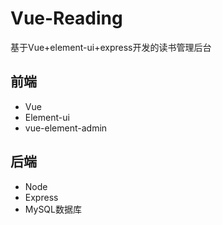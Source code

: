 # Vue-Reading
基于Vue+element-ui+express开发的读书管理后台

## 前端
- Vue 
- Element-ui 
- vue-element-admin
## 后端
- Node
- Express
- MySQL数据库
